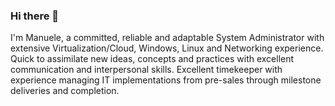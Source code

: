 ### Hi there 👋

I'm Manuele, a committed, reliable and adaptable System Administrator with extensive Virtualization/Cloud, Windows, Linux and Networking experience. Quick to assimilate new ideas, concepts and practices with excellent communication and interpersonal skills. Excellent timekeeper with experience managing IT implementations from pre-sales through milestone deliveries and completion.

